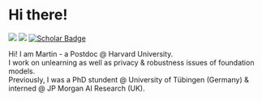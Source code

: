 # Hi there!
[<img src="https://img.shields.io/badge/home%20-WWW-white?&style=for-the-badge&logoColor=white" />](https://sites.google.com/view/martinpawelczyk/)
[<img src="https://img.shields.io/badge/twitter-%230077B5.svg?&style=for-the-badge&logo=twitter&logoColor=white&color=00acee" />](https://twitter.com/MartinPawelczyk) 
[![Scholar Badge](https://img.shields.io/badge/-Scholar-4285F4?style=for-the-badge&labelColor=4285F4&logo=google-scholar&logoColor=white&link=https://scholar.google.com/citations?user=UTDR2x0AAAAJ&hl=en&oi=sra)](https://scholar.google.com/citations?user=oYAf_hgAAAAJ&hl=en) 
<!-- [<img src="https://img.shields.io/badge/youtube-%23FF0000.svg?&style=for-the-badge&logo=youtube&logoColor=white" />](https://www.youtube.com/channel/UC0-TXSpwRL9EQbW-SIqjqjg) -->
<!-- [<img src="https://img.shields.io/badge/☕_Coffee%20-Donate-yellow?&style=for-the-badge&logoColor=white" />](https://www.buymeacoffee.com/K8lk3VLIF) -->
<!-- [<img src="https://img.shields.io/badge/twitch-blueviolet.svg?&style=for-the-badge&logo=twitch&logoColor=white" />](https://www.twitch.tv/roberttlange) -->

Hi! I am Martin - a Postdoc @ Harvard University. <br>
I work on unlearning as well as privacy & robustness issues of foundation models. <br>
Previously, I was a PhD stundent @ University of Tübingen (Germany) & interned @ JP Morgan AI Research (UK).
